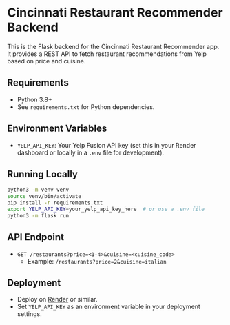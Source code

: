 # Cincinnati Restaurant Recommender Backend

This is the Flask backend for the Cincinnati Restaurant Recommender app. It provides a REST API to fetch restaurant recommendations from Yelp based on price and cuisine.

## Requirements
- Python 3.8+
- See `requirements.txt` for Python dependencies.

## Environment Variables
- `YELP_API_KEY`: Your Yelp Fusion API key (set this in your Render dashboard or locally in a `.env` file for development).

## Running Locally
```bash
python3 -m venv venv
source venv/bin/activate
pip install -r requirements.txt
export YELP_API_KEY=your_yelp_api_key_here  # or use a .env file
python3 -m flask run
```

## API Endpoint
- `GET /restaurants?price=<1-4>&cuisine=<cuisine_code>`
  - Example: `/restaurants?price=2&cuisine=italian`

## Deployment
- Deploy on [Render](https://render.com/) or similar.
- Set `YELP_API_KEY` as an environment variable in your deployment settings.
